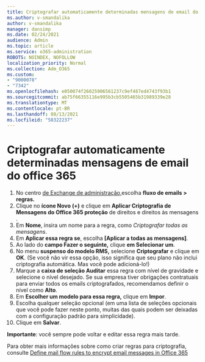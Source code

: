 ```yaml
---
title: Criptografar automaticamente determinadas mensagens de email do office 365
ms.author: v-smandalika
author: v-smandalika
manager: dansimp
ms.date: 02/24/2021
audience: Admin
ms.topic: article
ms.service: o365-administration
ROBOTS: NOINDEX, NOFOLLOW
localization_priority: Normal
ms.collection: Adm_O365
ms.custom:
- "9000078"
- "7342"
ms.openlocfilehash: e050074f26025906561237c9ef487ed4743f93b1
ms.sourcegitcommit: ab75f66355116e995b3cb5505465b31989339e28
ms.translationtype: MT
ms.contentlocale: pt-BR
ms.lasthandoff: 08/13/2021
ms.locfileid: "58322237"
---
```

# <a name="automatically-encrypt-certain-email-messages-from-office-365"></a>Criptografar automaticamente determinadas mensagens de email do office 365

1. No centro [de Exchange de administração,](https://outlook.office365.com/ecp/)escolha **fluxo de emails > regras.** 
2. Clique no **ícone Novo (+)** e clique em **Aplicar Criptografia de Mensagens do Office 365 proteção** de direitos e direitos às mensagens .
3. Em **Nome**, insira um nome para a regra, como *Criptografar todas as mensagens*.
4. Em **Aplicar essa regra se**, escolha **[Aplicar a todas as mensagens]**. 
5. Ao lado do **campo Fazer o seguinte,** clique **em Selecionar um**. 
6. No menu **suspenso do modelo RMS,** selecione **Criptografar** e clique em **OK**. (Se você não vir essa opção, isso significa que seu plano não inclui criptografia automática. Mas você pode adicioná-lo!)
7. Marque a **caixa de seleção Auditar** essa regra com nível de gravidade e selecione o nível desejado. Se sua empresa tiver obrigações contratuais para enviar todos os emails criptografados, recomendamos definir o nível como **Alto**.
8. Em **Escolher um modelo para essa regra,** clique em **Impor**. 
9. Escolha qualquer seleção opcional (em uma lista de seleções opcionais que você pode fazer neste ponto, muitas das quais podem ser deixadas com a configuração padrão para simplicidade).
10. Clique em **Salvar**.

**Importante**: você sempre pode voltar e editar essa regra mais tarde.

Para obter mais informações sobre como criar regras para criptografia, consulte [Define mail flow rules to encrypt email messages in Office 365](https://docs.microsoft.com/microsoft-365/compliance/define-mail-flow-rules-to-encrypt-email)


